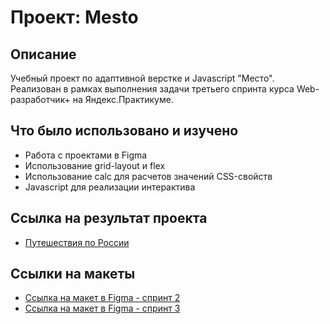 # Проект: Mesto

## Описание

Учебный проект по адаптивной верстке и Javascript "Место". Реализован в рамках выполнения задачи третьего спринта курса Web-разработчик+ на Яндекс.Практикуме.

## Что было использовано и изучено
* Работа с проектами в Figma
* Использование grid-layout и flex
* Использование calc для расчетов значений CSS-свойств
* Javascript для реализации интерактива

## Ссылка на результат проекта

* [Путешествия по России](https://fedbka.github.io/mesto-project/index.html)
## Ссылки на макеты

* [Ссылка на макет в Figma - спринт 2](https://www.figma.com/file/2cn9N9jSkmxD84oJik7xL7/JavaScript.-Sprint-4?node-id=0%3A1)
* [Ссылка на макет в Figma - спринт 3](https://www.figma.com/file/bjyvbKKJN2naO0ucURl2Z0/JavaScript.-Sprint-5?node-id=0%3A1)
